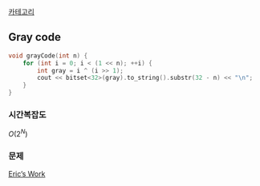 [카테고리](/README.md)
## Gray code
```cpp
void grayCode(int n) {
    for (int i = 0; i < (1 << n); ++i) {
        int gray = i ^ (i >> 1);
        cout << bitset<32>(gray).to_string().substr(32 - n) << "\n";
    }
}
```
### 시간복잡도
$O(2^N)$   

### 문제
[Eric’s Work](https://www.acmicpc.net/problem/20250)   